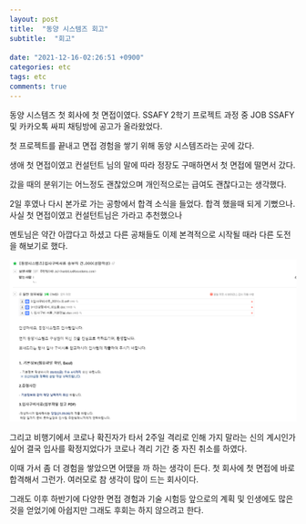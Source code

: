 ```yaml
---
layout: post
title:  "동양 시스템즈 회고"
subtitle:  "회고"

date: "2021-12-16-02:26:51 +0900"
categories: etc
tags: etc
comments: true
---
```


동양 시스템즈
첫 회사에 첫 면접이였다.
SSAFY 2학기 프로젝트 과정 중 JOB SSAFY 및 카카오톡 싸피 채팅방에 공고가 올라왔었다.

첫 프로젝트를 끝내고 면접 경험을 쌓기 위해 동양 시스템즈라는 곳에 갔다.

생애 첫 면접이였고 컨설턴트 님의 말에 따라 정장도 구매하면서 첫 면접에  떨면서 갔다.

갔을 때의 분위기는 어느정도 괜찮았으며 개인적으로는 급여도 괜찮다고는 생각했다.

2일 후였나 다시 본가로 가는 공항에서 합격 소식을 들었다.
합격 했을때 되게 기뻤으나. 사실 첫 면접이였고 컨설턴트님은 가라고 추천했으나

멘토님은 약간 아깝다고 하셨고 다른 공채들도 이제 본격적으로 시작될 때라 다른 도전을 해보기로 했다.

![20220220_235524](/assets/20220220_235524.png)

그리고 비행기에서 코로나 확진자가 타서 2주일 격리로 인해 가지 말라는 신의 계시인가 싶어 결국 입사를 확정지었다가 코로나 격리 기간 중 자진 취소를 하였다.

이때 가서 좀 더 경험을 쌓았으면 어땠을 까 하는 생각이 든다.
첫 회사에 첫 면접에 바로 합격해서 그런가. 여러모로 참 생각이 많이 드는 회사이다.

그래도 이후 하반기에 다양한 면접 경험과 기술 시험등 앞으로의 계획 및 인생에도 많은 것을 얻었기에 아쉽지만 그래도 후회는 하지 않으려고 한다.
